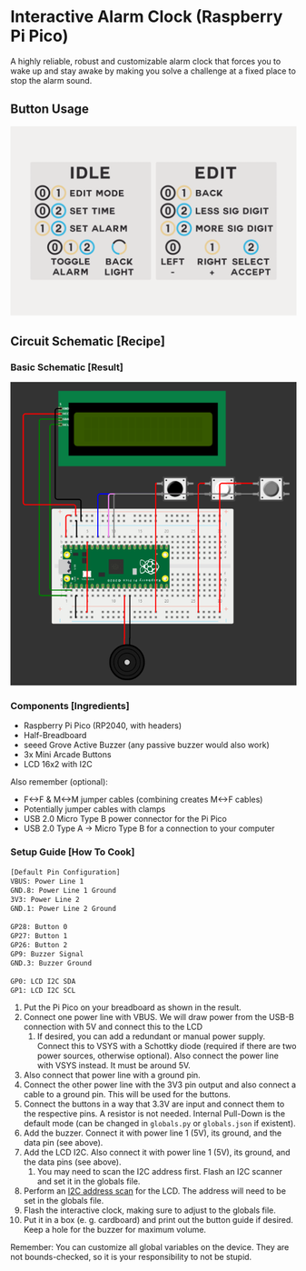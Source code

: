# Interactive Alarm Clock (Raspberry Pi Pico)

<!-- TODO: Demo AVIF, I2C Identifier Global -->

A highly reliable, robust and customizable alarm clock that forces you to wake up and stay awake by making you solve a challenge at a fixed place to stop the alarm sound.

## **Button Usage**

![Button Guide](.github/buttonguide.png)


## **Circuit Schematic \[Recipe\]**

### **Basic Schematic \[Result\]**

![Basic Schematic](.github/schematic.png)

### **Components \[Ingredients\]**

- Raspberry Pi Pico (RP2040, with headers)
- Half-Breadboard
- seeed Grove Active Buzzer (any passive buzzer would also work)
- 3x Mini Arcade Buttons
- LCD 16x2 with I2C

Also remember (optional):

- F<->F & M<->M jumper cables (combining creates M<->F cables)
- Potentially jumper cables with clamps
- USB 2.0 Micro Type B power connector for the Pi Pico
- USB 2.0 Type A -> Micro Type B for a connection to your computer

### **Setup Guide \[How To Cook\]**


```
[Default Pin Configuration]
VBUS: Power Line 1
GND.8: Power Line 1 Ground
3V3: Power Line 2
GND.1: Power Line 2 Ground

GP28: Button 0
GP27: Button 1
GP26: Button 2
GP9: Buzzer Signal
GND.3: Buzzer Ground

GP0: LCD I2C SDA
GP1: LCD I2C SCL
```

1. Put the Pi Pico on your breadboard as shown in the result.
1. Connect one power line with VBUS. We will draw power from the USB-B connection with 5V and connect this to the LCD
	1. If desired, you can add a redundant or manual power supply. Connect this to VSYS with a Schottky diode (required if there are two power sources, otherwise optional). Also connect the power line with VSYS instead. It must be around 5V.
1. Also connect that power line with a ground pin.
1. Connect the other power line with the 3V3 pin output and also connect a cable to a ground pin. This will be used for the buttons.
1. Connect the buttons in a way that 3.3V are input and connect them to the respective pins. A resistor is not needed. Internal Pull-Down is the default mode (can be changed in `globals.py` or `globals.json` if existent).
1. Add the buzzer. Connect it with power line 1 (5V), its ground, and the data pin (see above).
1. Add the LCD I2C. Also connect it with power line 1 (5V), its ground, and the data pins (see above).
	1. You may need to scan the I2C address first. Flash an I2C scanner and set it in the globals file.
1. Perform an [I2C address scan](https://www.freva.com/find-out-an-i2c-address-with-the-raspberry-pi-pico/) for the LCD. The address will need to be set in the globals file.
1. Flash the interactive clock, making sure to adjust to the globals file.
1. Put it in a box (e. g. cardboard) and print out the button guide if desired. Keep a hole for the buzzer for maximum volume.

Remember: You can customize all global variables on the device. They are not bounds-checked, so it is your responsibility to not be stupid.
